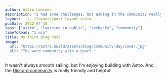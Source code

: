 ```yaml
---
author: Astro Learner
description: "I had some challenges, but asking in the community really helped!"
layout: ../../layouts/post_layout.astro
pubDate: 2022-07-15
tags: ["astro", "learning in public", "setbacks", "community"]
timeToRead: "1 min"
title: My Third Blog Post
image:
  url: "https://astro.build/assets/blog/community-day/cover.jpg"
  alt: "The word community with a heart."
---
```


It wasn't always smooth sailing, but I'm enjoying building with Astro. And, the [Discord community](https://astro.build/chat) is really friendly and helpful!
